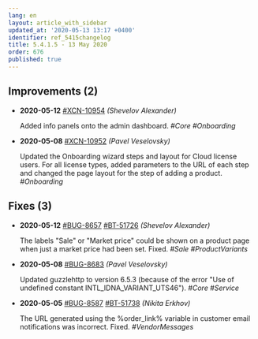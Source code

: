 ```yaml
---
lang: en
layout: article_with_sidebar
updated_at: '2020-05-13 13:17 +0400'
identifier: ref_5415changelog
title: 5.4.1.5 - 13 May 2020
order: 676
published: true
---
```

## Improvements (2)
* **2020-05-12** [#XCN-10954](https://xcn.myjetbrains.com/youtrack/issue/XCN-10954) _(Shevelov Alexander)_

  Added info panels onto the admin dashboard. _#Core #Onboarding_

* **2020-05-08** [#XCN-10952](https://xcn.myjetbrains.com/youtrack/issue/XCN-10952) _(Pavel Veselovsky)_

  Updated the Onboarding wizard steps and layout for Cloud license users. For all license types, added parameters to the URL of each step and changed the page layout for the step of adding a product. _#Onboarding_


## Fixes (3)
* **2020-05-12** [#BUG-8657](https://xcn.myjetbrains.com/youtrack/issue/BUG-8657) [#BT-51726](https://bt.x-cart.com/view.php?id=51726) _(Shevelov Alexander)_

  The labels "Sale" or "Market price" could be shown on a product page when just a market price had been set. Fixed. _#Sale #ProductVariants_

* **2020-05-08** [#BUG-8683](https://xcn.myjetbrains.com/youtrack/issue/BUG-8683) _(Pavel Veselovsky)_

  Updated guzzlehttp to version 6.5.3 (because of the error "Use of undefined constant INTL_IDNA_VARIANT_UTS46"). _#Core #Service_

* **2020-05-05** [#BUG-8587](https://xcn.myjetbrains.com/youtrack/issue/BUG-8587) [#BT-51738](https://bt.x-cart.com/view.php?id=51738) _(Nikita Erkhov)_

  The URL generated using the %order_link% variable in customer email notifications was incorrect. Fixed. _#VendorMessages_
